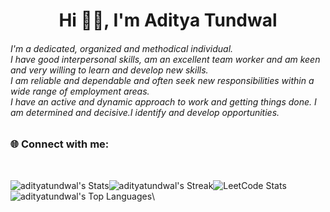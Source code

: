 <h1 align="center"> Hi 👋🏻, I'm Aditya Tundwal </br>
</h1>

<h6>
I'm a dedicated, organized and methodical individual. </br>
I have good interpersonal skills, am an excellent team worker and am keen and very willing to learn and develop new skills.</br> I am reliable and dependable and often seek new responsibilities within a wide range of employment areas.</br> I have an active and dynamic approach to work and getting things done. I am determined and decisive.I identify and develop opportunities.
</h6>

<h3> 🌐 Connect with me: <br></h3> 
<p align="center">
<a href="mailto:aditya_tundwal_@outlook.com" target="outlook"><img alt="" src="https://img.shields.io/badge/Microsoft%20Outlook-0078D4.svg?style=for-the-badge&logo=Microsoft-Outlook&logoColor=white" /></a>
<a  href="mailto:adityatundwal1998@gmail.com" target="gmail"><img alt="" src="https://img.shields.io/badge/Gmail-EA4335.svg?style=for-the-badge&logo=Gmail&logoColor=white" /></a>
<a href="https://www.linkedin.com/in/adityatundwal" target="_blank"><img alt="" src="https://img.shields.io/badge/LinkedIn-000?logo=linkedin&logoColor=0A66C2&style=for-the-badge" style="vertical-align:center" /></a>
<a href="https://leetcode.com/adityatundwal/" target="_blank"><img alt="" src="https://img.shields.io/badge/LeetCode-FFA116.svg?style=for-the-badge&logo=LeetCode&logoColor=white" style="vertical-align:center" /></a>
<a href="https://github.com/adityatundwal" target="_blank"><img alt="" src="https://img.shields.io/badge/GitHub-181717.svg?style=for-the-badge&logo=GitHub&logoColor=white" style="vertical-align:center" /></a>
 <a href = "https://twitter.com/tundwal_aditya" target = "_blank"><img alt ="" src="https://img.shields.io/badge/Twitter-%231DA1F2.svg?style=for-the-badge&logo=Twitter&logoColor=white" style="vertical-align:center"/></a>
</p>




![adityatundwal's Stats](https://github-readme-stats.vercel.app/api?username=adityatundwal&theme=algolia&show_icons=true&hide_border=true&count_private=true&card_width=auto)![adityatundwal's Streak](https://github-readme-streak-stats.herokuapp.com/?user=adityatundwal&theme=algolia&hide_border=true&card_width=auto)![LeetCode Stats](https://leetcode.card.workers.dev/adityatundwal?theme=dark&font=baloo&extension=null)![adityatundwal's Top Languages](https://github-readme-stats.vercel.app/api/top-langs/?username=adityatundwal&theme=algolia&show_icons=true&hide_border=true&layout=compact)\





